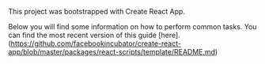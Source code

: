 This project was bootstrapped with Create React App.

Below you will find some information on how to perform common tasks.
You can find the most recent version of this guide [here]. (https://github.com/facebookincubator/create-react-app/blob/master/packages/react-scripts/template/README.md)